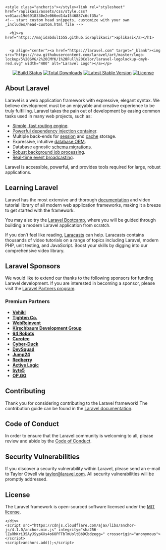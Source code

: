 <html lang="en-US"><head>
    <meta charset="UTF-8">
    <meta http-equiv="X-UA-Compatible" content="IE=edge">
    <meta name="viewport" content="width=device-width, initial-scale=1">

<!-- Begin Jekyll SEO tag v2.8.0 -->
<title>aplikasi</title>
<meta name="generator" content="Jekyll v3.10.0">
<meta property="og:title" content="aplikasi">
<meta property="og:locale" content="en_US">
<link rel="canonical" href="https://majidabdul1555.github.io/aplikasi/">
<meta property="og:url" content="https://majidabdul1555.github.io/aplikasi/">
<meta property="og:site_name" content="aplikasi">
<meta property="og:type" content="website">
<meta name="twitter:card" content="summary">
<meta property="twitter:title" content="aplikasi">
<script type="application/ld+json">
{"@context":"https://schema.org","@type":"WebSite","headline":"aplikasi","name":"aplikasi","url":"https://majidabdul1555.github.io/aplikasi/"}</script>
<!-- End Jekyll SEO tag -->

    <style class="anchorjs"></style><link rel="stylesheet" href="/aplikasi/assets/css/style.css?v=01aac19d6918330e2e066ed14a1546887c6cf35a">
    <!-- start custom head snippets, customize with your own _includes/head-custom.html file -->

<!-- Setup Google Analytics -->



<!-- You can set your favicon here -->
<!-- link rel="shortcut icon" type="image/x-icon" href="/aplikasi/favicon.ico" -->

<!-- end custom head snippets -->

  </head>
  <body>
    <div class="container-lg px-3 my-5 markdown-body">
      
      <h1><a href="https://majidabdul1555.github.io/aplikasi/">aplikasi</a></h1>
      

      <p align="center"><a href="https://laravel.com" target="_blank"><img src="https://raw.githubusercontent.com/laravel/art/master/logo-lockup/5%20SVG/2%20CMYK/1%20Full%20Color/laravel-logolockup-cmyk-red.svg" width="400" alt="Laravel Logo"></a></p>

<p align="center">
<a href="https://github.com/laravel/framework/actions"><img src="https://github.com/laravel/framework/workflows/tests/badge.svg" alt="Build Status"></a>
<a href="https://packagist.org/packages/laravel/framework"><img src="https://img.shields.io/packagist/dt/laravel/framework" alt="Total Downloads"></a>
<a href="https://packagist.org/packages/laravel/framework"><img src="https://img.shields.io/packagist/v/laravel/framework" alt="Latest Stable Version"></a>
<a href="https://packagist.org/packages/laravel/framework"><img src="https://img.shields.io/packagist/l/laravel/framework" alt="License"></a>
</p>

<h2 id="about-laravel">About Laravel<a class="anchorjs-link " href="#about-laravel" aria-label="Anchor" data-anchorjs-icon="" style="font: 1em / 1 anchorjs-icons; padding-left: 0.375em;"></a></h2>

<p>Laravel is a web application framework with expressive, elegant syntax. We believe development must be an enjoyable and creative experience to be truly fulfilling. Laravel takes the pain out of development by easing common tasks used in many web projects, such as:</p>

<ul>
  <li><a href="https://laravel.com/docs/routing">Simple, fast routing engine</a>.</li>
  <li><a href="https://laravel.com/docs/container">Powerful dependency injection container</a>.</li>
  <li>Multiple back-ends for <a href="https://laravel.com/docs/session">session</a> and <a href="https://laravel.com/docs/cache">cache</a> storage.</li>
  <li>Expressive, intuitive <a href="https://laravel.com/docs/eloquent">database ORM</a>.</li>
  <li>Database agnostic <a href="https://laravel.com/docs/migrations">schema migrations</a>.</li>
  <li><a href="https://laravel.com/docs/queues">Robust background job processing</a>.</li>
  <li><a href="https://laravel.com/docs/broadcasting">Real-time event broadcasting</a>.</li>
</ul>

<p>Laravel is accessible, powerful, and provides tools required for large, robust applications.</p>

<h2 id="learning-laravel">Learning Laravel<a class="anchorjs-link " href="#learning-laravel" aria-label="Anchor" data-anchorjs-icon="" style="font: 1em / 1 anchorjs-icons; padding-left: 0.375em;"></a></h2>

<p>Laravel has the most extensive and thorough <a href="https://laravel.com/docs">documentation</a> and video tutorial library of all modern web application frameworks, making it a breeze to get started with the framework.</p>

<p>You may also try the <a href="https://bootcamp.laravel.com">Laravel Bootcamp</a>, where you will be guided through building a modern Laravel application from scratch.</p>

<p>If you don’t feel like reading, <a href="https://laracasts.com">Laracasts</a> can help. Laracasts contains thousands of video tutorials on a range of topics including Laravel, modern PHP, unit testing, and JavaScript. Boost your skills by digging into our comprehensive video library.</p>

<h2 id="laravel-sponsors">Laravel Sponsors<a class="anchorjs-link " href="#laravel-sponsors" aria-label="Anchor" data-anchorjs-icon="" style="font: 1em / 1 anchorjs-icons; padding-left: 0.375em;"></a></h2>

<p>We would like to extend our thanks to the following sponsors for funding Laravel development. If you are interested in becoming a sponsor, please visit the <a href="https://partners.laravel.com">Laravel Partners program</a>.</p>

<h3 id="premium-partners">Premium Partners<a class="anchorjs-link " href="#premium-partners" aria-label="Anchor" data-anchorjs-icon="" style="font: 1em / 1 anchorjs-icons; padding-left: 0.375em;"></a></h3>

<ul>
  <li><strong><a href="https://vehikl.com/">Vehikl</a></strong></li>
  <li><strong><a href="https://tighten.co">Tighten Co.</a></strong></li>
  <li><strong><a href="https://webreinvent.com/">WebReinvent</a></strong></li>
  <li><strong><a href="https://kirschbaumdevelopment.com">Kirschbaum Development Group</a></strong></li>
  <li><strong><a href="https://64robots.com">64 Robots</a></strong></li>
  <li><strong><a href="https://www.curotec.com/services/technologies/laravel/">Curotec</a></strong></li>
  <li><strong><a href="https://cyber-duck.co.uk">Cyber-Duck</a></strong></li>
  <li><strong><a href="https://devsquad.com/hire-laravel-developers">DevSquad</a></strong></li>
  <li><strong><a href="https://jump24.co.uk">Jump24</a></strong></li>
  <li><strong><a href="https://redberry.international/laravel/">Redberry</a></strong></li>
  <li><strong><a href="https://activelogic.com">Active Logic</a></strong></li>
  <li><strong><a href="https://byte5.de">byte5</a></strong></li>
  <li><strong><a href="https://op.gg">OP.GG</a></strong></li>
</ul>

<h2 id="contributing">Contributing<a class="anchorjs-link " href="#contributing" aria-label="Anchor" data-anchorjs-icon="" style="font: 1em / 1 anchorjs-icons; padding-left: 0.375em;"></a></h2>

<p>Thank you for considering contributing to the Laravel framework! The contribution guide can be found in the <a href="https://laravel.com/docs/contributions">Laravel documentation</a>.</p>

<h2 id="code-of-conduct">Code of Conduct<a class="anchorjs-link " href="#code-of-conduct" aria-label="Anchor" data-anchorjs-icon="" style="font: 1em / 1 anchorjs-icons; padding-left: 0.375em;"></a></h2>

<p>In order to ensure that the Laravel community is welcoming to all, please review and abide by the <a href="https://laravel.com/docs/contributions#code-of-conduct">Code of Conduct</a>.</p>

<h2 id="security-vulnerabilities">Security Vulnerabilities<a class="anchorjs-link " href="#security-vulnerabilities" aria-label="Anchor" data-anchorjs-icon="" style="font: 1em / 1 anchorjs-icons; padding-left: 0.375em;"></a></h2>

<p>If you discover a security vulnerability within Laravel, please send an e-mail to Taylor Otwell via <a href="mailto:taylor@laravel.com">taylor@laravel.com</a>. All security vulnerabilities will be promptly addressed.</p>

<h2 id="license">License<a class="anchorjs-link " href="#license" aria-label="Anchor" data-anchorjs-icon="" style="font: 1em / 1 anchorjs-icons; padding-left: 0.375em;"></a></h2>

<p>The Laravel framework is open-sourced software licensed under the <a href="https://opensource.org/licenses/MIT">MIT license</a>.</p>


      
    </div>
    <script src="https://cdnjs.cloudflare.com/ajax/libs/anchor-js/4.1.0/anchor.min.js" integrity="sha256-lZaRhKri35AyJSypXXs4o6OPFTbTmUoltBbDCbdzegg=" crossorigin="anonymous"></script>
    <script>anchors.add();</script>
  

</body></html>
